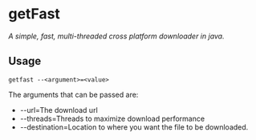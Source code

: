 # getFast

*A simple, fast, multi-threaded cross platform downloader in java.*

## Usage

 `getfast --<argument>=<value>`
 
 
 The arguments that can be passed are:
 * --url=The download url
 * --threads=Threads to maximize download performance
 * --destination=Location to where you want the file to be downloaded.

